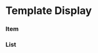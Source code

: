 # Template Display
### Item
<ImageViewer src="/en-US/generated/item.png" />

### List
<ImageViewer src="/en-US/generated/itemlist.png" />
